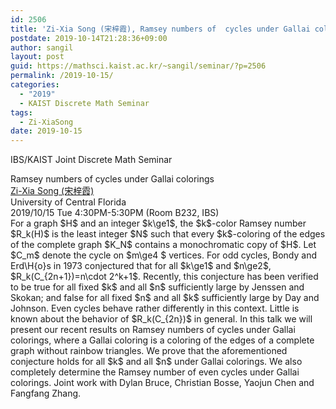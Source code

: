 ```yaml
---
id: 2506
title: 'Zi-Xia Song (宋梓霞), Ramsey numbers of  cycles under Gallai colorings'
postdate: 2019-10-14T21:28:36+09:00
author: sangil
layout: post
guid: https://mathsci.kaist.ac.kr/~sangil/seminar/?p=2506
permalink: /2019-10-15/
categories:
  - "2019"
  - KAIST Discrete Math Seminar
tags:
  - Zi-XiaSong
date: 2019-10-15
---
```

IBS/KAIST Joint Discrete Math Seminar

<div class="talk">
  Ramsey numbers of cycles under Gallai colorings
</div>

<div class="speaker">
  <a href="https://sciences.ucf.edu/math/zxsong/">Zi-Xia Song (宋梓霞)</a><br /> University of Central Florida
</div>

<div class="date">
  2019/10/15 Tue 4:30PM-5:30PM (Room B232, IBS)
</div>

<div class="abstract">
  For a graph $H$ and an integer $k\ge1$, the $k$-color Ramsey number $R_k(H)$ is the least integer $N$ such that every $k$-coloring of the edges of the complete graph $K_N$ contains a monochromatic copy of $H$. Let $C_m$ denote the cycle on $m\ge4 $ vertices. For odd cycles, Bondy and Erd\H{o}s in 1973 conjectured that for all $k\ge1$ and $n\ge2$, $R_k(C_{2n+1})=n\cdot 2^k+1$. Recently, this conjecture has been verified to be true for all fixed $k$ and all $n$ sufficiently large by Jenssen and Skokan; and false for all fixed $n$ and all $k$ sufficiently large by Day and Johnson. Even cycles behave rather differently in this context. Little is known about the behavior of $R_k(C_{2n})$ in general. In this talk we will present our recent results on Ramsey numbers of cycles under Gallai colorings, where a Gallai coloring is a coloring of the edges of a complete graph without rainbow triangles. We prove that the aforementioned conjecture holds for all $k$ and all $n$ under Gallai colorings. We also completely determine the Ramsey number of even cycles under Gallai colorings. Joint work with Dylan Bruce, Christian Bosse, Yaojun Chen and Fangfang Zhang.
</div>